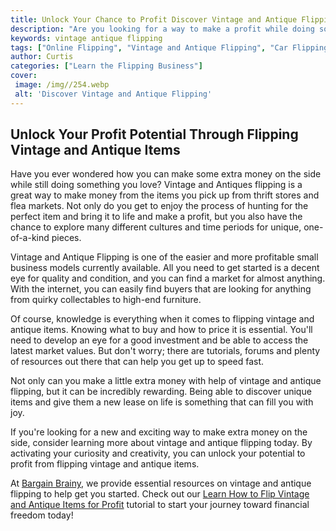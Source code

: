 ```yaml
---
title: Unlock Your Chance to Profit Discover Vintage and Antique Flipping
description: "Are you looking for a way to make a profit while doing something you enjoy Learn how to make money flipping vintage and antiques in this blog post - find out now how you can get started"
keywords: vintage antique flipping
tags: ["Online Flipping", "Vintage and Antique Flipping", "Car Flipping", "Real Estate Flipping"]
author: Curtis
categories: ["Learn the Flipping Business"]
cover: 
 image: /img//254.webp
 alt: 'Discover Vintage and Antique Flipping'
---
```

## Unlock Your Profit Potential Through Flipping Vintage and Antique Items

Have you ever wondered how you can make some extra money on the side while still doing something you love? Vintage and Antiques flipping is a great way to make money from the items you pick up from thrift stores and flea markets. Not only do you get to enjoy the process of hunting for the perfect item and bring it to life and make a profit, but you also have the chance to explore many different cultures and time periods for unique, one-of-a-kind pieces.

Vintage and Antique Flipping is one of the easier and more profitable small business models currently available. All you need to get started is a decent eye for quality and condition, and you can find a market for almost anything. With the internet, you can easily find buyers that are looking for anything from quirky collectables to high-end furniture.

Of course, knowledge is everything when it comes to flipping vintage and antique items. Knowing what to buy and how to price it is essential. You'll need to develop an eye for a good investment and be able to access the latest market values. But don't worry; there are tutorials, forums and plenty of resources out there that can help you get up to speed fast. 

Not only can you make a little extra money with help of vintage and antique flipping, but it can be incredibly rewarding. Being able to discover unique items and give them a new lease on life is something that can fill you with joy. 

If you're looking for a new and exciting way to make extra money on the side, consider learning more about vintage and antique flipping today. By activating your curiosity and creativity, you can unlock your potential to profit from flipping vintage and antique items.

At [Bargain Brainy](/), we provide essential resources on vintage and antique flipping to help get you started. Check out our [Learn How to Flip Vintage and Antique Items for Profit](/vintage-and-antique-flipping) tutorial to start your journey toward financial freedom today!
